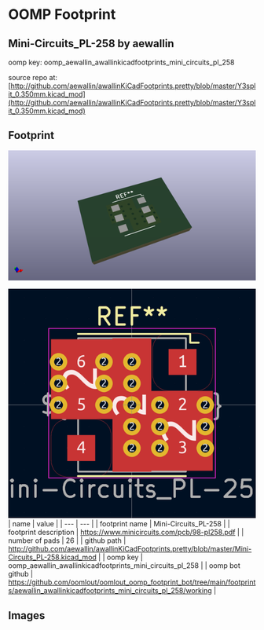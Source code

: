 # OOMP Footprint  
## Mini-Circuits_PL-258  by aewallin  
  
oomp key: oomp_aewallin_awallinkicadfootprints_mini_circuits_pl_258  
  
source repo at: [http://github.com/aewallin/awallinKiCadFootprints.pretty/blob/master/Y3split_0.350mm.kicad_mod](http://github.com/aewallin/awallinKiCadFootprints.pretty/blob/master/Y3split_0.350mm.kicad_mod)  
## Footprint  
  
[![working_kicad_pcb_3d.png](working_kicad_pcb_3d_600.png)](working_kicad_pcb_3d.png)  
  
[![working.png](working_600.png)](working.png)  
| name | value | 
| --- | --- | 
| footprint name | Mini-Circuits_PL-258 | 
| footprint description | https://www.minicircuits.com/pcb/98-pl258.pdf | 
| number of pads | 26 | 
| github path | http://github.com/aewallin/awallinKiCadFootprints.pretty/blob/master/Mini-Circuits_PL-258.kicad_mod | 
| oomp key | oomp_aewallin_awallinkicadfootprints_mini_circuits_pl_258 | 
| oomp bot github | https://github.com/oomlout/oomlout_oomp_footprint_bot/tree/main/footprints/aewallin_awallinkicadfootprints_mini_circuits_pl_258/working | 
## Images  
